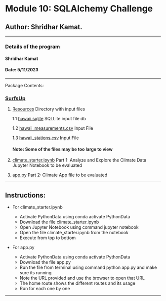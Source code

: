 # Module 10: SQLAlchemy Challenge

## Author: Shridhar Kamat.
<hr>

### Details of the program 
#### Shridhar Kamat
#### Date: 5/11/2023
<hr>
Package Contents:

### [SurfsUp](https://github.com/shriparna/sqlalchemy-challenge/tree/main/SurfsUp)
1. [Resources](https://github.com/shriparna/sqlalchemy-challenge/tree/main/SurfsUp/Resources) Directory with input files

    1.1 [hawaii.sqlite](https://github.com/shriparna/sqlalchemy-challenge/blob/main/SurfsUp/Resources/hawaii.sqlite) SQLLite input file db

    1.2 [hawaii_measurements.csv](https://github.com/shriparna/sqlalchemy-challenge/blob/main/SurfsUp/Resources/hawaii_measurements.csv) Input File

    1.3 [hawaii_stations.csv](https://github.com/shriparna/sqlalchemy-challenge/blob/main/SurfsUp/Resources/hawaii_stations.csv) Input File

    #### Note: Some of the files may be too large to view


2. [climate_starter.ipynb](https://github.com/shriparna/sqlalchemy-challenge/blob/main/SurfsUp/climate_starter.ipynb) Part 1: Analyze and Explore the Climate Data Jupyter Notebook to be evaluated

3. [app.py](https://github.com/shriparna/sqlalchemy-challenge/blob/main/SurfsUp/app.py) Part 2: Climate App file to be evaluated

<hr>

## Instructions:

- For climate_starter.ipynb
    - Activate PythonData using conda activate PythonData
    - Download the file climate_starter.ipynb
    - Open Jupyter Notebook using command jupyter notebook
    - Open the file climate_starter.ipynb from the notebook
    - Execute from top to bottom   

- For app.py
    - Activate PythonData using conda activate PythonData
    - Download the file app.py
    - Run the file from terminal using command python app.py and make sure its running
    - Note the URL provided and use the browser to open that URL
    - The home route shows the different routes and its usage
    - Run for each one by one

<hr>
